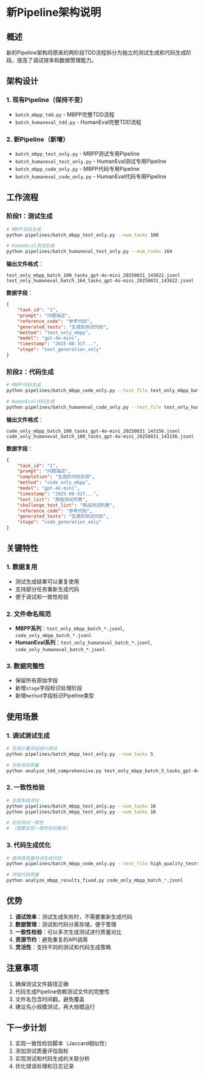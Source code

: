 # 新Pipeline架构说明

## 概述

新的Pipeline架构将原来的两阶段TDD流程拆分为独立的测试生成和代码生成阶段，提高了调试效率和数据管理能力。

## 架构设计

### 1. 现有Pipeline（保持不变）
- `batch_mbpp_tdd.py` - MBPP完整TDD流程
- `batch_humaneval_tdd.py` - HumanEval完整TDD流程

### 2. 新Pipeline（新增）
- `batch_mbpp_test_only.py` - MBPP测试专用Pipeline
- `batch_humaneval_test_only.py` - HumanEval测试专用Pipeline
- `batch_mbpp_code_only.py` - MBPP代码专用Pipeline
- `batch_humaneval_code_only.py` - HumanEval代码专用Pipeline

## 工作流程

### 阶段1：测试生成
```bash
# MBPP测试生成
python pipelines/batch_mbpp_test_only.py --num_tasks 100

# HumanEval测试生成
python pipelines/batch_humaneval_test_only.py --num_tasks 164
```

**输出文件格式**：
```
test_only_mbpp_batch_100_tasks_gpt-4o-mini_20250831_143022.jsonl
test_only_humaneval_batch_164_tasks_gpt-4o-mini_20250831_143022.jsonl
```

**数据字段**：
```json
{
    "task_id": "1",
    "prompt": "问题描述",
    "reference_code": "参考代码",
    "generated_tests": "生成的测试代码",
    "method": "test_only_mbpp",
    "model": "gpt-4o-mini",
    "timestamp": "2025-08-31T...",
    "stage": "test_generation_only"
}
```

### 阶段2：代码生成
```bash
# MBPP代码生成
python pipelines/batch_mbpp_code_only.py --test_file test_only_mbpp_batch_100_tasks_gpt-4o-mini_20250831_143022.jsonl

# HumanEval代码生成
python pipelines/batch_humaneval_code_only.py --test_file test_only_humaneval_batch_164_tasks_gpt-4o-mini_20250831_143022.jsonl
```

**输出文件格式**：
```
code_only_mbpp_batch_100_tasks_gpt-4o-mini_20250831_143156.jsonl
code_only_humaneval_batch_100_tasks_gpt-4o-mini_20250831_143156.jsonl
```

**数据字段**：
```json
{
    "task_id": "1",
    "prompt": "问题描述",
    "completion": "生成的代码实现",
    "method": "code_only_mbpp",
    "model": "gpt-4o-mini",
    "timestamp": "2025-08-31T...",
    "test_list": "原始测试列表",
    "challenge_test_list": "挑战测试列表",
    "reference_code": "参考代码",
    "generated_tests": "生成的测试代码",
    "stage": "code_generation_only"
}
```

## 关键特性

### 1. 数据复用
- 测试生成结果可以重复使用
- 支持部分任务重新生成代码
- 便于调试和一致性检验

### 2. 文件命名规范
- **MBPP系列**：`test_only_mbpp_batch_*.jsonl`, `code_only_mbpp_batch_*.jsonl`
- **HumanEval系列**：`test_only_humaneval_batch_*.jsonl`, `code_only_humaneval_batch_*.jsonl`

### 3. 数据完整性
- 保留所有原始字段
- 新增`stage`字段标识处理阶段
- 新增`method`字段标识Pipeline类型

## 使用场景

### 1. 调试测试生成
```bash
# 生成少量测试进行调试
python pipelines/batch_mbpp_test_only.py --num_tasks 5

# 分析测试质量
python analyze_tdd_comprehensive.py test_only_mbpp_batch_5_tasks_gpt-4o-mini_*.jsonl
```

### 2. 一致性检验
```bash
# 生成多组测试
python pipelines/batch_mbpp_test_only.py --num_tasks 10
python pipelines/batch_mbpp_test_only.py --num_tasks 10

# 比较测试一致性
# （需要实现一致性检验脚本）
```

### 3. 代码生成优化
```bash
# 使用高质量测试生成代码
python pipelines/batch_mbpp_code_only.py --test_file high_quality_tests.jsonl

# 评估代码质量
python analyze_mbpp_results_fixed.py code_only_mbpp_batch_*.jsonl
```

## 优势

1. **调试效率**：测试生成失败时，不需要重新生成代码
2. **数据管理**：测试和代码分离存储，便于管理
3. **一致性检验**：可以多次生成测试进行质量对比
4. **资源节约**：避免重复的API调用
5. **灵活性**：支持不同的测试和代码生成策略

## 注意事项

1. 确保测试文件路径正确
2. 代码生成Pipeline依赖测试文件的完整性
3. 文件名包含时间戳，避免覆盖
4. 建议先小规模测试，再大规模运行

## 下一步计划

1. 实现一致性检验脚本（Jaccard相似性）
2. 添加测试质量评估指标
3. 实现测试和代码生成的关联分析
4. 优化错误处理和日志记录
